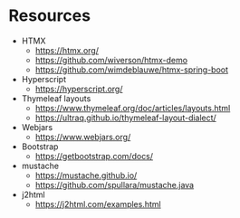 # Resources
- HTMX
  - https://htmx.org/
  - https://github.com/wiverson/htmx-demo
  - https://github.com/wimdeblauwe/htmx-spring-boot
- Hyperscript
  - https://hyperscript.org/
- Thymeleaf layouts
  - https://www.thymeleaf.org/doc/articles/layouts.html
  - https://ultraq.github.io/thymeleaf-layout-dialect/
- Webjars
  - https://www.webjars.org/
- Bootstrap
  - https://getbootstrap.com/docs/
- mustache
  - https://mustache.github.io/
  - https://github.com/spullara/mustache.java
- j2html
  - https://j2html.com/examples.html
